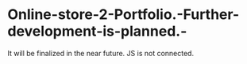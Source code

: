 # Online-store-2-Portfolio.-Further-development-is-planned.-
It will be finalized in the near future.  JS is not connected.  

